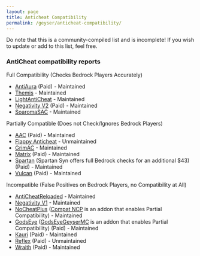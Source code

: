 ```yaml
---
layout: page
title: Anticheat Compatibility
permalink: /geyser/anticheat-compatibility/
---
```


Do note that this is a community-compiled list and is incomplete! If you wish to update or add to this list, feel free.

### AntiCheat compatibility reports

Full Compatibility (Checks Bedrock Players Accurately)

- [AntiAura](https://www.spigotmc.org/resources/1368/) (Paid) - Maintained
- [Themis](https://www.spigotmc.org/resources/90766/) - Maintained
- [LightAntiCheat](https://www.spigotmc.org/resources/96341/) - Maintained
- [Negativity V2](https://www.spigotmc.org/resources/86874/) (Paid) - Maintained
- [SoaromaSAC](https://www.spigotmc.org/resources/87702/) - Maintained

Partially Compatible (Does not Check/Ignores Bedrock Players)

- [AAC](https://www.spigotmc.org/resources/6442/) (Paid) - Maintained
- [Flappy Anticheat](https://www.spigotmc.org/resources/92180/) - Unmaintained
- [GrimAC](https://github.com/MWHunter/Grim) - Maintained
- [Matrix](https://matrix.rip/) (Paid) - Maintained
- [Spartan](https://www.spigotmc.org/resources/25638/) (Spartan Syn offers full Bedrock checks for an additional $43) (Paid) - Maintained
- [Vulcan](https://www.spigotmc.org/resources/83626/) (Paid) - Maintained

Incompatible (False Positives on Bedrock Players, no Compatibility at All)

- [AntiCheatReloaded](https://www.spigotmc.org/resources/23799/) - Maintained
- [Negativity V1](https://www.spigotmc.org/resources/48399/) - Maintained
- [NoCheatPlus](https://ci.codemc.io/job/Updated-NoCheatPlus/job/Updated-NoCheatPlus/) ([Compat NCP](https://github.com/Updated-NoCheatPlus/CompatNoCheatPlus/) is an addon that enables Partial Compatibility) - Maintained
- [GodsEye](https://www.spigotmc.org/resources/69595/) ([GodsEyeGeyserMC](https://github.com/TheDejavu/GodsEyeGeyserMC/releases) is an addon that enables Partial Compatibility) (Paid) - Maintained
- [Kauri](https://www.spigotmc.org/resources/53721/) (Paid) - Maintained
- [Reflex](https://www.spigotmc.org/resources/21122/) (Paid) - Unmaintained
- [Wraith](https://www.spigotmc.org/resources/66887/) (Paid) - Maintained
